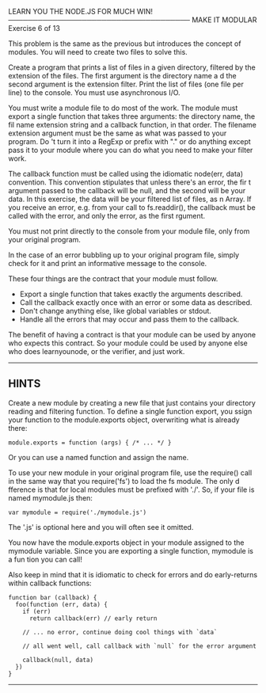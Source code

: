 
 LEARN YOU THE NODE.JS FOR MUCH WIN!
─────────────────────────────────────
 MAKE IT MODULAR
 Exercise 6 of 13

This problem is the same as the previous but introduces the concept of modules. You will need to create two files to solve this.

Create a program that prints a list of files in a given directory, filtered by the extension of the files. The first argument is the directory name a
d the second argument is the extension filter. Print the list of files (one file per line) to the console. You must use asynchronous I/O.

You must write a module file to do most of the work. The module must export a single function that takes three arguments: the directory name, the fil
name extension string and a callback function, in that order. The filename extension argument must be the same as what was passed to your program. Do
't turn it into a RegExp or prefix with "." or do anything except pass it to your module where you can do what you need to make your filter work.

The callback function must be called using the idiomatic node(err, data) convention. This convention stipulates that unless there's an error, the fir
t argument passed to the callback will be null, and the second will be your data. In this exercise, the data will be your filtered list of files, as
n Array. If you receive an error, e.g. from your call to  fs.readdir(), the callback must be called with the error, and only the error, as the first
rgument.

You must not print directly to the console from your module file, only from your original program.

In the case of an error bubbling up to your original program file, simply check for it and print an informative message to the console.

These four things are the contract that your module must follow.

  * Export a single function that takes exactly the arguments described.
  * Call the callback exactly once with an error or some data as described.
  * Don't change anything else, like global variables or stdout.
  * Handle all the errors that may occur and pass them to the callback.

The benefit of having a contract is that your module can be used by anyone who expects this contract. So your module could be used by anyone else who
does learnyounode, or the verifier, and just work.

-------------------------------------------------------------------------------

## HINTS

Create a new module by creating a new file that just contains your directory reading and filtering function. To define a single function export, you
ssign your function to the module.exports object, overwriting what is already there:

    module.exports = function (args) { /* ... */ }

Or you can use a named function and assign the name.

To use your new module in your original program file, use the require() call in the same way that you require('fs') to load the fs module. The only d
fference is that for local modules must be prefixed with './'. So, if your file is named mymodule.js then:

    var mymodule = require('./mymodule.js')

The '.js' is optional here and you will often see it omitted.

You now have the module.exports object in your module assigned to the mymodule variable. Since you are exporting a single function, mymodule is a fun
tion you can call!

Also keep in mind that it is idiomatic to check for errors and do early-returns within callback functions:

    function bar (callback) {
      foo(function (err, data) {
        if (err)
          return callback(err) // early return

        // ... no error, continue doing cool things with `data`

        // all went well, call callback with `null` for the error argument

        callback(null, data)
      })
    }

-------------------------------------------------------------------------------
